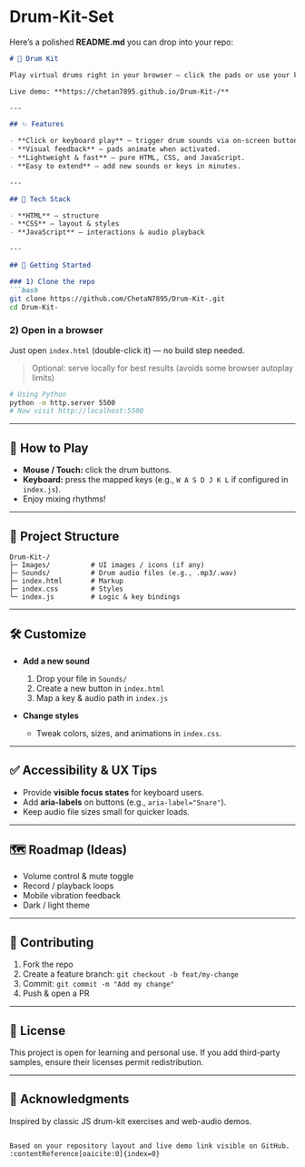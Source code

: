 # Drum-Kit-Set

Here’s a polished **README.md** you can drop into your repo:

````markdown
# 🥁 Drum Kit

Play virtual drums right in your browser — click the pads or use your keyboard to jam!

Live demo: **https://chetan7895.github.io/Drum-Kit-/**

---

## ✨ Features

- **Click or keyboard play** — trigger drum sounds via on-screen buttons or keys.
- **Visual feedback** — pads animate when activated.
- **Lightweight & fast** — pure HTML, CSS, and JavaScript.
- **Easy to extend** — add new sounds or keys in minutes.

---

## 🧰 Tech Stack

- **HTML** — structure
- **CSS** — layout & styles
- **JavaScript** — interactions & audio playback

---

## 🚀 Getting Started

### 1) Clone the repo
```bash
git clone https://github.com/ChetaN7895/Drum-Kit-.git
cd Drum-Kit-
````

### 2) Open in a browser

Just open `index.html` (double-click it) — no build step needed.

> Optional: serve locally for best results (avoids some browser autoplay limits)

```bash
# Using Python
python -m http.server 5500
# Now visit http://localhost:5500
```

---

## 🎹 How to Play

* **Mouse / Touch:** click the drum buttons.
* **Keyboard:** press the mapped keys (e.g., `W A S D J K L` if configured in `index.js`).
* Enjoy mixing rhythms!

---

## 📁 Project Structure

```
Drum-Kit-/
├─ Images/          # UI images / icons (if any)
├─ Sounds/          # Drum audio files (e.g., .mp3/.wav)
├─ index.html       # Markup
├─ index.css        # Styles
└─ index.js         # Logic & key bindings
```

---

## 🛠️ Customize

* **Add a new sound**

  1. Drop your file in `Sounds/`
  2. Create a new button in `index.html`
  3. Map a key & audio path in `index.js`

* **Change styles**

  * Tweak colors, sizes, and animations in `index.css`.

---

## ✅ Accessibility & UX Tips

* Provide **visible focus states** for keyboard users.
* Add **aria-labels** on buttons (e.g., `aria-label="Snare"`).
* Keep audio file sizes small for quicker loads.

---

## 🗺️ Roadmap (Ideas)

* Volume control & mute toggle
* Record / playback loops
* Mobile vibration feedback
* Dark / light theme

---

## 🤝 Contributing

1. Fork the repo
2. Create a feature branch: `git checkout -b feat/my-change`
3. Commit: `git commit -m "Add my change"`
4. Push & open a PR

---

## 📄 License

This project is open for learning and personal use.
If you add third-party samples, ensure their licenses permit redistribution.

---

## 🙌 Acknowledgments

Inspired by classic JS drum-kit exercises and web-audio demos.

```

Based on your repository layout and live demo link visible on GitHub. :contentReference[oaicite:0]{index=0}
```
